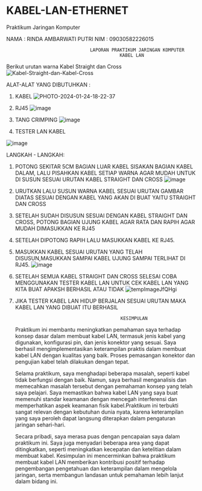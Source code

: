 # KABEL-LAN-ETHERNET
Praktikum Jaringan Komputer

NAMA : RINDA AMBARWATI PUTRI
NIM : 09030582226015

                                   LAPORAN PRAKTIKUM JARINGAN KOMPUTER
                                              KABEL LAN
                                              

Berikut urutan warna Kabel Straight dan Cross
![Kabel-Straight-dan-Kabel-Cross](https://github.com/Yindaap/KABEL-LAN-ETHERNET/assets/126398404/c7b54599-2e2a-41bf-8907-f2182d95ae98)


ALAT-ALAT YANG DIBUTUHKAN :

1. KABEL
![PHOTO-2024-01-24-18-22-37](https://github.com/Yindaap/KABEL-LAN-ETHERNET/assets/126398404/62a24545-d821-425b-b120-8563ece33321)

2. RJ45
![image](https://github.com/Yindaap/KABEL-LAN-ETHERNET/assets/126398404/f1c69fdd-16af-4f9d-a37c-bdfcbb19349c)

3. TANG CRIMPING
![image](https://github.com/Yindaap/KABEL-LAN-ETHERNET/assets/126398404/7cb1e7d7-b5ee-4273-ad5f-847d129cd6d5)

4. TESTER LAN KABEL

![image](https://github.com/Yindaap/KABEL-LAN-ETHERNET/assets/126398404/e503bff4-a4db-4bd1-a71a-6e5a16e72cb4)


LANGKAH - LANGKAH:

1. POTONG SEKITAR 5CM BAGIAN LUAR KABEL SISAKAN BAGIAN KABEL DALAM, LALU PISAHKAN KABEL SETIAP WARNA AGAR MUDAH UNTUK DI SUSUN SESUAI URUTAN KABEL STRAIGHT DAN CROSS
![image](https://github.com/Yindaap/KABEL-LAN-ETHERNET/assets/126398404/e8e4e1fa-7d1f-4969-aaf3-fc161fde9c04)

2. URUTKAN LALU SUSUN WARNA KABEL SESUAI URUTAN GAMBAR DIATAS SESUAI DENGAN KABEL YANG AKAN DI BUAT YAITU STRAIGHT DAN CROSS

3. SETELAH SUDAH DISUSUN SESUAI DENGAN KABEL STRAIGHT DAN CROSS, POTONG BAGIAN UJUNG KABEL AGAR RATA DAN RAPIH AGAR MUDAH DIMASUKKAN KE RJ45
   
4. SETELAH DIPOTONG RAPIH LALU MASUKKAN KABEL KE RJ45.
   
5. MASUKKAN KABEL SESUAI URUTAN YANG TELAH DISUSUN,MASUKKAN SAMPAI KABEL UJUNG SAMPAI TERLIHAT DI RJ45.
![image](https://github.com/Yindaap/KABEL-LAN-ETHERNET/assets/126398404/679213c7-4ddc-4ace-9d0e-a0828bd1a417)

6. SETELAH SEMUA KABEL STRAIGHT DAN CROSS SELESAI COBA MENGGUNAKAN TESTER KABEL LAN UNTUK CEK KABEL LAN YANG KITA BUAT APAKSH BERHASIL ATAU TIDAK
![tempImageJfQHgi](https://github.com/Yindaap/KABEL-LAN-ETHERNET/assets/126398404/59881693-802c-4497-af0a-ec0b9e1cd01e)

7. JIKA TESTER KABEL LAN HIDUP BERJALAN SESUAI URUTAN MAKA KABEL LAN YANG DIBUAT ITU BERHASIL



                                              KESIMPULAN

   Praktikum ini membantu meningkatkan pemahaman saya terhadap konsep dasar dalam membuat kabel LAN, termasuk jenis kabel yang digunakan, konfigurasi pin, dan jenis konektor yang sesuai. Saya berhasil mengimplementasikan keterampilan praktis dalam membuat kabel LAN dengan kualitas yang baik. Proses pemasangan konektor dan pengujian kabel telah dilakukan dengan tepat.
   
   Selama praktikum, saya menghadapi beberapa masalah, seperti kabel tidak berfungsi dengan baik. Namun, saya berhasil menganalisis dan memecahkan masalah tersebut dengan pemahaman konsep yang telah saya pelajari. Saya memastikan bahwa kabel LAN yang saya buat memenuhi standar keamanan dengan mencegah interferensi dan memperhatikan aspek keamanan fisik kabel.Praktikum ini terbukti sangat relevan dengan kebutuhan dunia nyata, karena keterampilan yang saya peroleh dapat langsung diterapkan dalam pengaturan jaringan sehari-hari.

   Secara pribadi, saya merasa puas dengan pencapaian saya dalam praktikum ini. Saya juga menyadari beberapa area yang dapat ditingkatkan, seperti meningkatkan kecepatan dan ketelitian dalam membuat kabel. Kesimpulan ini mencerminkan bahwa praktikum membuat kabel LAN memberikan kontribusi positif terhadap pengembangan pengetahuan dan keterampilan dalam mengelola jaringan, serta membangun landasan untuk pemahaman lebih lanjut dalam bidang ini.

 


